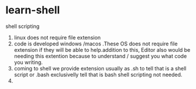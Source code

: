 # learn-shell

shell scripting 
1. linux does not require file extension
2. code is developed windows /macos .These OS does not require file extension if they will be able to help.addition to this, Editor also would be needing this extention because to understand  / suggest you what code you writing.
3. coming to shell we provide extension usually as .sh to tell that is a shell script or .bash exclusivelly tell that is bash shell scripting not needed.
4. 